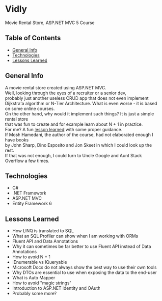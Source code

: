 # Vidly
Movie Rental Store, ASP.NET MVC 5 Course

## Table of Contents
* [General Info](#general-info)
* [Technologies](#technologies)
* [Lessons Learned](#lessons-learned)

## General Info
A movie rental store created using ASP.NET MVC.  
Well, looking through the eyes of a recruiter or a senior dev,  
probably just another useless CRUD app that does not even implement  
Dijkstra'a algorithm or N-Tier Architecture. What is even worse - it is based on some online courses.  
On the other hand, why would it implement such things? It is just a simple rental store  
that was fun to create and for example learn about N + 1 in practice.  
For me? A fun [lesson learned](#lessons-learned) with some proper guidance.  
If Mosh Hamedani, the author of the course, had not elaborated enough I have books  
by John Sharp, Dino Esposito and Jon Skeet in which I could look up the rest.  
If that was not enough, I could turn to Uncle Google and Aunt Stack Overflow a few times.

## Technologies
* C#
* .NET Framework
* ASP.NET MVC
* Entity Framework 6

## Lessons Learned
- How LINQ is translated to SQL
- What an SQL Profiler can show when I am working with ORMs
- Fluent API and Data Annotations
- Why it can sometimes be far better to use Fluent API instead of Data Annotations
- How to avoid N + 1
- IEnumerable vs IQueryable
- Microsoft Docs do not always show the best way to use their own tools
- Why DTOs are essential to use when exposing the data to the end-user
- What is Auto Mapper
- How to avoid "magic strings"
- Introduction to ASP.NET Identity and OAuth
- Probably some more?
